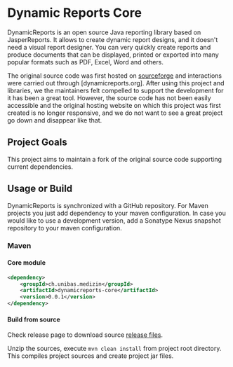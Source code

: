 # Dynamic Reports Core
DynamicReports is an open source Java reporting library based on JasperReports.
It allows to create dynamic report designs, and it doesn't need a visual report designer.
You can very quickly create reports and produce documents that can be displayed, printed
or exported into many popular formats such as PDF, Excel, Word and others.

The original source code was first hosted on [sourceforge](https://sourceforge.net/p/dynamicreports) and
interactions were carried out through [dynamicreports.org]. After
using this project and libraries, we the maintainers felt compelled to support the development for it has
been a great tool. However, the source code has not been easily accessible and the original hosting website
on which this project was first created is no longer responsive, and we do not want to see a great project
go down and disappear like that.

## Project Goals
This project aims to maintain a fork of the original source code supporting current dependencies.

## Usage or Build
DynamicReports is synchronized with a GitHub repository. For Maven projects you just add dependency to your maven configuration. In case you would like to use a development version, add a Sonatype Nexus snapshot repository to your maven configuration. 

### Maven
#### Core module
```xml
<dependency>
    <groupId>ch.unibas.medizin</groupId>
    <artifactId>dynamicreports-core</artifactId>
    <version>0.0.1</version>
</dependency>
```

#### Build from source 
Check release page to download source [release files](https://github.com/unibas-medfak/dynamicreports-core/releases).

Unzip the sources, execute `mvn clean install` from project root directory. This compiles project sources and create project jar files.
